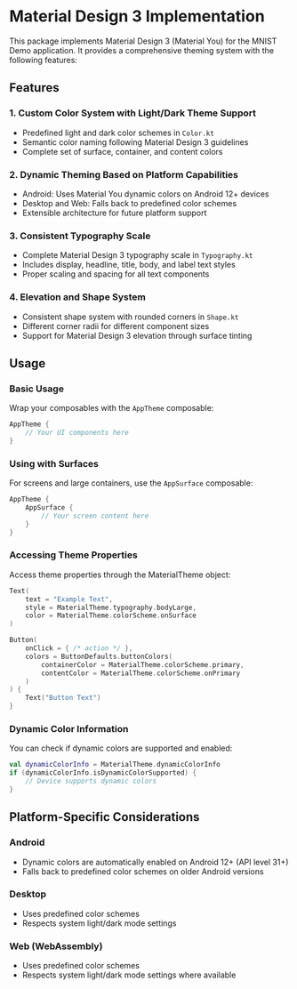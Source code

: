 # Material Design 3 Implementation

This package implements Material Design 3 (Material You) for the MNIST Demo application. It provides a comprehensive theming system with the following features:

## Features

### 1. Custom Color System with Light/Dark Theme Support
- Predefined light and dark color schemes in `Color.kt`
- Semantic color naming following Material Design 3 guidelines
- Complete set of surface, container, and content colors

### 2. Dynamic Theming Based on Platform Capabilities
- Android: Uses Material You dynamic colors on Android 12+ devices
- Desktop and Web: Falls back to predefined color schemes
- Extensible architecture for future platform support

### 3. Consistent Typography Scale
- Complete Material Design 3 typography scale in `Typography.kt`
- Includes display, headline, title, body, and label text styles
- Proper scaling and spacing for all text components

### 4. Elevation and Shape System
- Consistent shape system with rounded corners in `Shape.kt`
- Different corner radii for different component sizes
- Support for Material Design 3 elevation through surface tinting

## Usage

### Basic Usage
Wrap your composables with the `AppTheme` composable:

```kotlin
AppTheme {
    // Your UI components here
}
```

### Using with Surfaces
For screens and large containers, use the `AppSurface` composable:

```kotlin
AppTheme {
    AppSurface {
        // Your screen content here
    }
}
```

### Accessing Theme Properties
Access theme properties through the MaterialTheme object:

```kotlin
Text(
    text = "Example Text",
    style = MaterialTheme.typography.bodyLarge,
    color = MaterialTheme.colorScheme.onSurface
)

Button(
    onClick = { /* action */ },
    colors = ButtonDefaults.buttonColors(
        containerColor = MaterialTheme.colorScheme.primary,
        contentColor = MaterialTheme.colorScheme.onPrimary
    )
) {
    Text("Button Text")
}
```

### Dynamic Color Information
You can check if dynamic colors are supported and enabled:

```kotlin
val dynamicColorInfo = MaterialTheme.dynamicColorInfo
if (dynamicColorInfo.isDynamicColorSupported) {
    // Device supports dynamic colors
}
```

## Platform-Specific Considerations

### Android
- Dynamic colors are automatically enabled on Android 12+ (API level 31+)
- Falls back to predefined color schemes on older Android versions

### Desktop
- Uses predefined color schemes
- Respects system light/dark mode settings

### Web (WebAssembly)
- Uses predefined color schemes
- Respects system light/dark mode settings where available